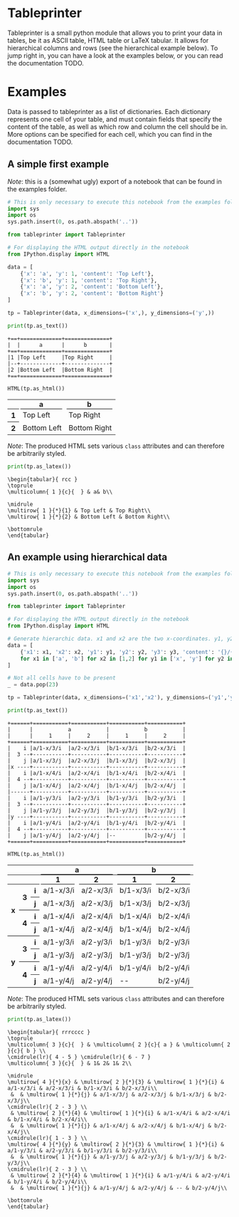 Tableprinter
============

Tableprinter is a small python module that allows you to print your data in tables, be it as ASCII table, HTML table or
LaTeX tabular. It allows for hierarchical columns and rows (see the hierarchical example below). To jump right in, you can have
a look at the examples below, or you can read the documentation TODO.

Examples
========

Data is passed to tableprinter as a list of dictionaries. Each dictionary represents one cell of your table, and must
contain fields that specify the content of the table, as well as which row and column the cell should be in. More
options can be specified for each cell, which you can find in the documentation TODO.

A simple first example
----------------------
*Note*: this is a (somewhat ugly) export of a notebook that can be found in the
examples folder.

```python
# This is only necessary to execute this notebook from the examples folder.
import sys
import os
sys.path.insert(0, os.path.abspath('..'))

from tableprinter import Tableprinter

# For displaying the HTML output directly in the notebook
from IPython.display import HTML
```


```python
data = [
    {'x': 'a', 'y': 1, 'content': 'Top Left'},
    {'x': 'b', 'y': 1, 'content': 'Top Right'},
    {'x': 'a', 'y': 2, 'content': 'Bottom Left'},
    {'x': 'b', 'y': 2, 'content': 'Bottom Right'}
]
```


```python
tp = Tableprinter(data, x_dimensions=('x',), y_dimensions=('y',))
```


```python
print(tp.as_text())
```

    +==+=============+==============+
    |  |      a      |      b       |
    +==+=============+==============+
    |1 |Top Left     |Top Right     |
    |--+-------------+--------------+
    |2 |Bottom Left  |Bottom Right  |
    +==+=============+==============+




```python
HTML(tp.as_html())
```

<table class = "tableprinted">
        <tr> <th class="toplabel" colspan="1"></th><th colspan="1" style="text-align: center; padding: 0px;"><div style="border-bottom: 1px solid black;margin-left: 3px; margin-right: 7px;">a</div></th><th colspan="1" style="text-align: center; padding: 0px;"><div style="border-bottom: 1px solid black;margin-left: 3px; margin-right: 7px;">b</div></th></tr>
<tr><th class="leftlabel" rowspan="1" style="">1</td><td class="content" style="">Top Left</td><td class="content" style="">Top Right</td></tr>
<tr><th class="leftlabel" rowspan="1" style="">2</td><td class="content" style="">Bottom Left</td><td class="content" style="">Bottom Right</td></tr>
</table>

*Note*: The produced HTML sets various `class` attributes and can therefore be arbitrarily styled.

```python
print(tp.as_latex())
```


    \begin{tabular}{ rcc }
    \toprule
    \multicolumn{ 1 }{c}{  } & a& b\\

    \midrule
    \multirow{ 1 }{*}{1} & Top Left & Top Right\\
    \multirow{ 1 }{*}{2} & Bottom Left & Bottom Right\\

    \bottomrule
    \end{tabular}


An example using hierarchical data
-----------------------------------



```python
# This is only necessary to execute this notebook from the examples folder.
import sys
import os
sys.path.insert(0, os.path.abspath('..'))

from tableprinter import Tableprinter

# For displaying the HTML output directly in the notebook
from IPython.display import HTML
```


```python
# Generate hierarchic data. x1 and x2 are the two x-coordinates. y1, y2 and y3 are three levels of y-coordinates.
data = [
    {'x1': x1, 'x2': x2, 'y1': y1, 'y2': y2, 'y3': y3, 'content': '{}/{}-{}/{}/{}'.format(x1,x2,y1,y2,y3)}
    for x1 in ['a', 'b'] for x2 in [1,2] for y1 in ['x', 'y'] for y2 in ['3', '4'] for y3 in ['i', 'j']
]

# Not all cells have to be present
_ = data.pop(23)
```


```python
tp = Tableprinter(data, x_dimensions=('x1','x2'), y_dimensions=('y1','y2','y3'))
```


```python
print(tp.as_text())
```

    +======+===========+===========+===========+===========+
    |      |           a           |           b           |
    |      |     1     |     2     |     1     |     2     |
    +======+===========+===========+===========+===========+
    |    i |a/1-x/3/i  |a/2-x/3/i  |b/1-x/3/i  |b/2-x/3/i  |
    |  3 --+-----------+-----------+-----------+-----------+
    |    j |a/1-x/3/j  |a/2-x/3/j  |b/1-x/3/j  |b/2-x/3/j  |
    |x ----+-----------+-----------+-----------+-----------+
    |    i |a/1-x/4/i  |a/2-x/4/i  |b/1-x/4/i  |b/2-x/4/i  |
    |  4 --+-----------+-----------+-----------+-----------+
    |    j |a/1-x/4/j  |a/2-x/4/j  |b/1-x/4/j  |b/2-x/4/j  |
    |------+-----------+-----------+-----------+-----------+
    |    i |a/1-y/3/i  |a/2-y/3/i  |b/1-y/3/i  |b/2-y/3/i  |
    |  3 --+-----------+-----------+-----------+-----------+
    |    j |a/1-y/3/j  |a/2-y/3/j  |b/1-y/3/j  |b/2-y/3/j  |
    |y ----+-----------+-----------+-----------+-----------+
    |    i |a/1-y/4/i  |a/2-y/4/i  |b/1-y/4/i  |b/2-y/4/i  |
    |  4 --+-----------+-----------+-----------+-----------+
    |    j |a/1-y/4/j  |a/2-y/4/j  |--         |b/2-y/4/j  |
    +======+===========+===========+===========+===========+




```python
HTML(tp.as_html())
```





<table class = "tableprinted">
        <tr> <th class="toplabel" colspan="3"></th><th colspan="2" style="text-align: center; padding: 0px;"><div style="border-bottom: 1px solid black;margin-left: 3px; margin-right: 7px;">a</div></th><th colspan="2" style="text-align: center; padding: 0px;"><div style="border-bottom: 1px solid black;margin-left: 3px; margin-right: 7px;">b</div></th></tr>
<tr> <th class="toplabel" colspan="3"></th><th colspan="1" style="text-align: center; padding: 0px;"><div style="border-bottom: 1px solid black;margin-left: 3px; margin-right: 7px;">1</div></th><th colspan="1" style="text-align: center; padding: 0px;"><div style="border-bottom: 1px solid black;margin-left: 3px; margin-right: 7px;">2</div></th><th colspan="1" style="text-align: center; padding: 0px;"><div style="border-bottom: 1px solid black;margin-left: 3px; margin-right: 7px;">1</div></th><th colspan="1" style="text-align: center; padding: 0px;"><div style="border-bottom: 1px solid black;margin-left: 3px; margin-right: 7px;">2</div></th></tr>
<tr><th class="leftlabel" rowspan="4" style="">x</td><th class="leftlabel" rowspan="2" style="">3</td><th class="leftlabel" rowspan="1" style="">i</td><td class="content" style="">a/1-x/3/i</td><td class="content" style="">a/2-x/3/i</td><td class="content" style="">b/1-x/3/i</td><td class="content" style="">b/2-x/3/i</td></tr>
<tr><th class="leftlabel" rowspan="1" style="">j</td><td class="content" style="">a/1-x/3/j</td><td class="content" style="">a/2-x/3/j</td><td class="content" style="">b/1-x/3/j</td><td class="content" style="">b/2-x/3/j</td></tr>
<tr><th class="leftlabel" rowspan="2" style="border-top: 1px solid black;">4</td><th class="leftlabel" rowspan="1" style="border-top: 1px solid black;">i</td><td class="content" style="">a/1-x/4/i</td><td class="content" style="">a/2-x/4/i</td><td class="content" style="">b/1-x/4/i</td><td class="content" style="">b/2-x/4/i</td></tr>
<tr><th class="leftlabel" rowspan="1" style="">j</td><td class="content" style="">a/1-x/4/j</td><td class="content" style="">a/2-x/4/j</td><td class="content" style="">b/1-x/4/j</td><td class="content" style="">b/2-x/4/j</td></tr>
<tr><th class="leftlabel" rowspan="4" style="border-top: 1px solid black;">y</td><th class="leftlabel" rowspan="2" style="border-top: 1px solid black;">3</td><th class="leftlabel" rowspan="1" style="border-top: 1px solid black;">i</td><td class="content" style="">a/1-y/3/i</td><td class="content" style="">a/2-y/3/i</td><td class="content" style="">b/1-y/3/i</td><td class="content" style="">b/2-y/3/i</td></tr>
<tr><th class="leftlabel" rowspan="1" style="">j</td><td class="content" style="">a/1-y/3/j</td><td class="content" style="">a/2-y/3/j</td><td class="content" style="">b/1-y/3/j</td><td class="content" style="">b/2-y/3/j</td></tr>
<tr><th class="leftlabel" rowspan="2" style="border-top: 1px solid black;">4</td><th class="leftlabel" rowspan="1" style="border-top: 1px solid black;">i</td><td class="content" style="">a/1-y/4/i</td><td class="content" style="">a/2-y/4/i</td><td class="content" style="">b/1-y/4/i</td><td class="content" style="">b/2-y/4/i</td></tr>
<tr><th class="leftlabel" rowspan="1" style="">j</td><td class="content" style="">a/1-y/4/j</td><td class="content" style="">a/2-y/4/j</td><td class="content empty">--</td><td class="content" style="">b/2-y/4/j</td></tr>
</table>



*Note*: The produced HTML sets various `class` attributes and can therefore be arbitrarily styled.


```python
print(tp.as_latex())
```


    \begin{tabular}{ rrrcccc }
    \toprule
    \multicolumn{ 3 }{c}{  } & \multicolumn{ 2 }{c}{ a } & \multicolumn{ 2 }{c}{ b } \\
    \cmidrule(lr){ 4 - 5 } \cmidrule(lr){ 6 - 7 }
    \multicolumn{ 3 }{c}{  } & 1& 2& 1& 2\\
    
    \midrule
    \multirow{ 4 }{*}{x} & \multirow{ 2 }{*}{3} & \multirow{ 1 }{*}{i} & a/1-x/3/i & a/2-x/3/i & b/1-x/3/i & b/2-x/3/i\\
     &  & \multirow{ 1 }{*}{j} & a/1-x/3/j & a/2-x/3/j & b/1-x/3/j & b/2-x/3/j\\
    \cmidrule(lr){ 2 - 3 } \\
     & \multirow{ 2 }{*}{4} & \multirow{ 1 }{*}{i} & a/1-x/4/i & a/2-x/4/i & b/1-x/4/i & b/2-x/4/i\\
     &  & \multirow{ 1 }{*}{j} & a/1-x/4/j & a/2-x/4/j & b/1-x/4/j & b/2-x/4/j\\
    \cmidrule(lr){ 1 - 3 } \\
    \multirow{ 4 }{*}{y} & \multirow{ 2 }{*}{3} & \multirow{ 1 }{*}{i} & a/1-y/3/i & a/2-y/3/i & b/1-y/3/i & b/2-y/3/i\\
     &  & \multirow{ 1 }{*}{j} & a/1-y/3/j & a/2-y/3/j & b/1-y/3/j & b/2-y/3/j\\
    \cmidrule(lr){ 2 - 3 } \\
     & \multirow{ 2 }{*}{4} & \multirow{ 1 }{*}{i} & a/1-y/4/i & a/2-y/4/i & b/1-y/4/i & b/2-y/4/i\\
     &  & \multirow{ 1 }{*}{j} & a/1-y/4/j & a/2-y/4/j & -- & b/2-y/4/j\\

    \bottomrule
    \end{tabular}
